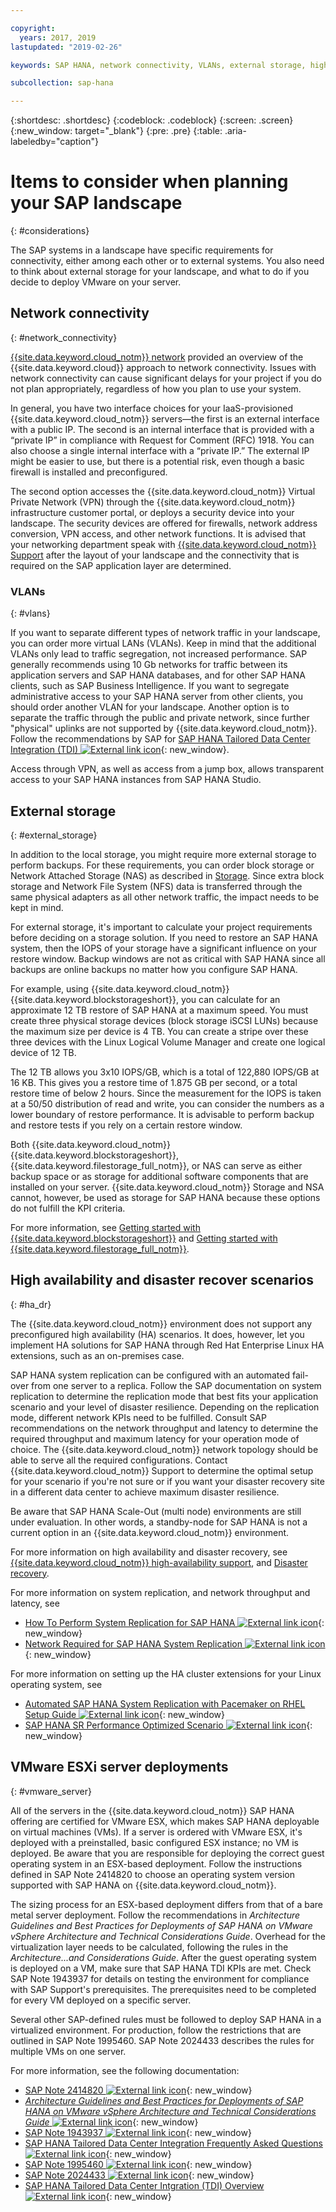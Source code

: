 ```yaml
---

copyright:
  years: 2017, 2019
lastupdated: "2019-02-26"

keywords: SAP HANA, network connectivity, VLANs, external storage, high availability, highly available, disaster recovery, HA, DR, VLANs,

subcollection: sap-hana

---
```


{:shortdesc: .shortdesc}
{:codeblock: .codeblock}
{:screen: .screen}
{:new_window: target="_blank"}
{:pre: .pre}
{:table: .aria-labeledby="caption"}

# Items to consider when planning your SAP landscape
{: #considerations}

The SAP systems in a landscape have specific requirements for connectivity, either among each other or to external systems. You also need to think about external storage for your landscape, and what to do if you decide to deploy VMware on your server.

## Network connectivity
{: #network_connectivity}

[{{site.data.keyword.cloud_notm}} network](/docs/infrastructure/sap-hana?topic=sap-hana-about_ibmcloud_for_sap#ibm_cloud_network) provided an overview of the {{site.data.keyword.cloud}} approach to network connectivity. Issues with network connectivity can cause significant delays for your project if you do not plan appropriately, regardless of how you plan to use your system.

In general, you have two interface choices for your IaaS-provisioned {{site.data.keyword.cloud_notm}} servers—the first is an external interface with a public IP. The second is an internal interface that is provided with a “private IP” in compliance with Request for Comment (RFC) 1918. You can also choose a single internal interface with a “private IP.” The external IP might be easier to use, but there is a potential risk, even though a basic firewall is installed and preconfigured.

The second option accesses the {{site.data.keyword.cloud_notm}} Virtual Private Network (VPN) through the {{site.data.keyword.cloud_notm}} infrastructure customer portal, or deploys a security device into your landscape. The security devices are offered for firewalls, network address conversion, VPN access, and other network functions. It is advised that your networking department speak with [{{site.data.keyword.cloud_notm}} Support](/docs/get-support?topic=get-support-getting-customer-support#getting-customer-support) after the layout of your landscape and the connectivity that is required on the SAP application layer are determined.

### VLANs
{: #vlans}

If you want to separate different types of network traffic in your landscape, you can order more virtual LANs (VLANs). Keep in mind that the additional VLANs only lead to traffic segregation, not increased performance. SAP generally recommends using 10 Gb networks for traffic between its application servers and SAP HANA databases, and for other SAP HANA clients, such as SAP Business Intelligence. If you want to segregate administrative access to your SAP HANA server from other clients, you should order another VLAN for your landscape. Another option is to separate the traffic through the public and private network, since further "physical" uplinks are not supported by {{site.data.keyword.cloud_notm}}. Follow the recommendations by SAP for [SAP HANA Tailored Data Center Integration (TDI) ![External link icon](../../icons/launch-glyph.svg "External link icon")](https://blogs.saphana.com/2015/02/18/sap-hana-tailored-data-center-integration-tdi-overview/){: new_window}.

Access through VPN, as well as access from a jump box, allows transparent access to your SAP HANA instances from SAP HANA Studio.

## External storage
{: #external_storage}

In addition to the local storage, you might require more external storage to perform backups. For these requirements, you can order block storage or Network Attached Storage (NAS) as described in [Storage](/docs/infrastructure/sap-hana?topic=sap-hana-iaas-overview#storage). Since extra block storage and Network File System (NFS) data is transferred through the same physical adapters as all other network traffic, the impact needs to be kept in mind.

For external storage, it's important to calculate your project requirements before deciding on a storage solution. If you need to restore an SAP HANA system, then the IOPS of your storage have a significant influence on your restore window. Backup windows are not as critical with SAP HANA since all backups are online backups no matter how you configure SAP HANA.

For example, using {{site.data.keyword.cloud_notm}} {{site.data.keyword.blockstorageshort}}, you can calculate for an approximate 12 TB restore of SAP HANA at a maximum speed. You must create three physical storage devices (block storage iSCSI LUNs) because the maximum size per device is 4 TB. You can create a stripe over these three devices with the Linux Logical Volume Manager and create one logical device of 12 TB.

The 12 TB allows you 3x10 IOPS/GB, which is a total of 122,880 IOPS/GB at 16 KB. This gives you a restore time of 1.875 GB per second, or a total restore time of below 2 hours. Since the measurement for the IOPS is taken at a 50/50 distribution of read and write, you can consider the numbers as a lower boundary of restore performance. It is advisable to perform backup and restore tests if you rely on a certain restore window.

Both {{site.data.keyword.cloud_notm}} {{site.data.keyword.blockstorageshort}}, {{site.data.keyword.filestorage_full_notm}}, or NAS can serve as either backup space or as storage for additional software components that are installed on your server. {{site.data.keyword.cloud_notm}} Storage and NSA cannot, however, be used as storage for SAP HANA because these options do not fulfill the KPI criteria.

For more information, see [Getting started with {{site.data.keyword.blockstorageshort}}](/docs/infrastructure/BlockStorage?topic=BlockStorage-getting-started#getting-started) and [Getting started with {{site.data.keyword.filestorage_full_notm}}](/docs/infrastructure/FileStorage?topic=FileStorage-getting-started#getting-started).

## High availability and disaster recover scenarios
{: #ha_dr}

The {{site.data.keyword.cloud_notm}} environment does not support any preconfigured high availability (HA) scenarios. It does, however, let you implement HA solutions for SAP HANA through Red Hat Enterprise Linux HA extensions, such as an on-premises case.

SAP HANA system replication can be configured with an automated fail-over from one server to a replica. Follow the SAP documentation on system replication to determine the replication mode that best fits your application scenario and your level of disaster resilience. Depending on the replication mode, different network KPIs need to be fulfilled. Consult SAP recommendations on the network throughput and latency to determine the required throughput and maximum latency for your operation mode of choice. The {{site.data.keyword.cloud_notm}} network topology should be able to serve all the required configurations. Contact {{site.data.keyword.cloud_notm}} Support to determine the optimal setup for your scenario if you're not sure or if you want your disaster recovery site in a different data center to achieve maximum disaster resilience.

Be aware that SAP HANA Scale-Out (multi node) environments are still under evaluation. In other words, a standby-node for SAP HANA is not a current option in an {{site.data.keyword.cloud_notm}} environment.

For more information on high availability and disaster recovery, see [{{site.data.keyword.cloud_notm}} high-availability support](/docs/infrastructure/sap-hana?topic=sap-hana-ha#ha), and [Disaster recovery](/docs/infrastructure/sap-reference-architecture?topic=sap-reference-architecture-recommendations#dr).

For more information on system replication, and network throughput and latency, see
  * [How To Perform System Replication for SAP HANA ![External link icon](../../icons/launch-glyph.svg "External link icon")](https://www.sap.com/documents/2013/10/26c02b58-5a7c-0010-82c7-eda71af511fa.html){: new_window}
  * [Network Required for SAP HANA System Replication ![External link icon](../../icons/launch-glyph.svg "External link icon")](https://www.sap.com/documents/2014/06/babb2b55-5a7c-0010-82c7-eda71af511fa.html){: new_window}

For more information on setting up the HA cluster extensions for your Linux operating system, see
  * [Automated SAP HANA System Replication with Pacemaker on RHEL Setup Guide ![External link icon](../../icons/launch-glyph.svg "External link icon")](https://access.redhat.com/articles/1466063){: new_window}
  * [SAP HANA SR Performance Optimized Scenario ![External link icon](../../icons/launch-glyph.svg "External link icon")](https://www.suse.com/docrep/documents/ir8w88iwu7/suse_linux_enterprise_server_for_sap_applications_12_sp1.pdf){: new_window}

## VMware ESXi server deployments
{: #vmware_server}

All of the servers in the {{site.data.keyword.cloud_notm}} SAP HANA offering are certified for VMware ESX, which makes SAP HANA deployable on virtual machines (VMs). If a server is ordered with VMware ESX, it's deployed with a preinstalled, basic configured ESX instance; no VM is deployed. Be aware that you are responsible for deploying the correct guest operating system in an ESX-based deployment. Follow the instructions defined in SAP Note 2414820 to choose an operating system version supported with SAP HANA on {{site.data.keyword.cloud_notm}}.

The sizing process for an ESX-based deployment differs from that of a bare metal server deployment. Follow the recommendations in *Architecture Guidelines and Best Practices for Deployments of SAP HANA on VMware vSphere Architecture and Technical Considerations Guide*. Overhead for the virtualization layer needs to be calculated, following the rules in the *Architecture...and Considerations Guide*. After the guest operating system is deployed on a VM, make sure that SAP HANA TDI KPIs are met. Check SAP Note 1943937 for details on testing the environment for compliance with SAP Support's prerequisites. The prerequisites need to be completed for every VM deployed on a specific server.

Several other SAP-defined rules must be followed to deploy SAP HANA in a virtualized environment. For production, follow the restrictions that are outlined in SAP Note 1995460. SAP Note 2024433 describes the rules for multiple VMs on one server.

For more information, see the following documentation:
  * [SAP Note 2414820 ![External link icon](../../icons/launch-glyph.svg "External link icon")](https://launchpad.support.sap.com/#/notes/2414820){: new_window}
  * [*Architecture Guidelines and Best Practices for Deployments of SAP HANA on VMware vSphere Architecture and Technical Considerations Guide* ![External link icon](../../icons/launch-glyph.svg "External link icon")](https://www.vmware.com/content/dam/digitalmarketing/vmware/en/pdf/whitepaper/sap_hana_on_vmware_vsphere_best_practices_guide-white-paper.pdf){: new_window}
  * [SAP Note 1943937 ![External link icon](../../icons/launch-glyph.svg "External link icon")](https://launchpad.support.sap.com/#/notes/1943937){: new_window}
  * [SAP HANA Tailored Data Center Integration Frequently Asked Questions ![External link icon](../../icons/launch-glyph.svg "External link icon")](https://www.sap.com/documents/2016/05/e8705aae-717c-0010-82c7-eda71af511fa.html){: new_window}
  * [SAP Note 1995460 ![External link icon](../../icons/launch-glyph.svg "External link icon")](https://launchpad.support.sap.com/#/notes/1995460){: new_window}
  * [SAP Note 2024433 ![External link icon](../../icons/launch-glyph.svg "External link icon")](https://launchpad.support.sap.com/#/notes/2024433){: new_window}
  * [SAP HANA Tailored Data Center Intgration (TDI) Overview ![External link icon](../../icons/launch-glyph.svg "External link icon")](https://blogs.saphana.com/2015/02/18/sap-hana-tailored-data-center-integration-tdi-overview/){: new_window}
